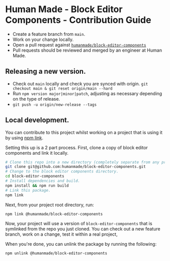 Human Made - Block Editor Components - Contribution Guide
=========================================================

* Create a feature branch from `main`.
* Work on your change locally.
* Open a pull request against [`humanmade/block-editor-components`](https://github.com/humanmade/block-editor-components)
* Pull requests should be reviewed and merged by an engineer at Human Made.

## Releasing a new version.

* Check out `main` locally and check you are synced with origin. `git checkout main & git reset origin/main --hard`
* Run `npm version major|minor|patch`, adjusting as necessary depending on the type of release.
* `git push -u origin/new-release --tags`

## Local development.

You can contribute to this project whilst working on a project that is using it by using [npm link](https://docs.npmjs.com/cli/v8/commands/npm-link).

Setting this up is a 2 part process. First, clone a copy of block editor components and link it locally.

```bash
# Clone this repo into a new directory (completely separate from any project.)
git clone git@github.com:humanmade/block-editor-components.git
# Change to the block editor components directory.
cd block-editor-components
# Install dependencies and build.
npm install && npm run build
# Link this package.
npm link
```

Next,  from your project root directory, run:

```bash
npm link @humanmade/block-editor-components
```

Now, your project will use a version of `block-editor-components` that is symlinked from the repo you just cloned. You can check out a new feature branch, work on a change, test it within a real project,

When you're done, you can unlink the package by running the following:

```
npm unlink @humanmade/block-editor-components
```
